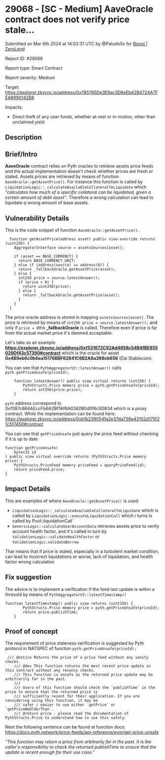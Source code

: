 # 29068 - \[SC - Medium] AaveOracle contract does not verify price stale...

Submitted on Mar 6th 2024 at 14:02:31 UTC by @Paludo0x for [Boost | ZeroLend](https://immunefi.com/bounty/zerolend-boost/)

Report ID: #29068

Report type: Smart Contract

Report severity: Medium

Target: https://explorer.zksync.io/address/0x785765De3E9ac3D8eEb42B4724A7FEA8990142B8

Impacts:

* Direct theft of any user funds, whether at-rest or in-motion, other than unclaimed yield

## Description

## Brief/Intro

**AaveOracle** contract relies on Pyth oracles to retrieve assets price feeds and the actual implementation doesn't check whether prices are fresh or staled. Assets prices are retrieved by means of function `AaveOracle::getAssetPrice()`. For instance this function is called by `LiquidationLogic::_calculateAvailableCollateralToLiquidate` which _"calculates how much of a specific collateral can be liquidated, given a certain amount of debt asset"_. Therefore a wrong calculation can lead to liquidate q wrong amount of base assets.

## Vulnerability Details

This is the code snippet of function `AaveOracle::getAssetPrice()`.

```
  function getAssetPrice(address asset) public view override returns (uint256) {
    AggregatorInterface source = assetsSources[asset];

    if (asset == BASE_CURRENCY) {
      return BASE_CURRENCY_UNIT;
    } else if (address(source) == address(0)) {
      return _fallbackOracle.getAssetPrice(asset);
    } else {
      int256 price = source.latestAnswer();
      if (price > 0) {
        return uint256(price);
      } else {
        return _fallbackOracle.getAssetPrice(asset);
      }
    }
  }
```

The price oracle address is stored in mapping `assetsSources[asset]`. The price is retrieved by means of `int256 price = source.latestAnswer();` and only if `price = 0`the **\_fallbackOracle** is called. Therefore even if price is far from the actual market price it's deemed acceptable.

Let's take as an example **https://explorer.zksync.io/address/0xf531672C92Ad4658c54B4fBE855029Df43c57390#contract** which is the oracle for asset **0x4B9eb6c0b6ea15176BBF62841C6B2A8a398cb656** (Dai Stablecoin).

You can see that `PythAggregatorV3::latestAnswer()` calls `pyth.getPriceUnsafe(priceId);`

```
    function latestAnswer() public view virtual returns (int256) {
        PythStructs.Price memory price = pyth.getPriceUnsafe(priceId);
        return int256(price.price);
    }
```

`pyth` address correspond to 0xf087c864AEccFb6A2Bf1Af6A0382B0d0f6c5D834 which is a proxy contract. While the implementation can be found here: https://explorer.zksync.io/address/0xb1b239054fa2e37da736e43102d175f21c5f7450#contract

You can see that `getPriceUnsafe` just query the price feed without checking if it is up to date

```
function getPriceUnsafe(
    bytes32 id
) public view virtual override returns (PythStructs.Price memory price) {
    PythStructs.PriceFeed memory priceFeed = queryPriceFeed(id);
    return priceFeed.price;
}
```

## Impact Details

This are examples of where `AaveOracle::getAssetPrice()` is used:

* `LiquidationLogic::_calculateAvailableCollateralToLiquidate` which is called by `LiquidationLogic::executeLiquidationCall` which i turns is called by Pool::liquidationCall\`
* `GenericLogic::calculateUserAccountData` retrieves assets price to verify account health factor, and it's called in turn by `ValidationLogic::validateHealthFactor` or `ValidationLogic.validateBorrow`

That means that if price is staled, especially in a turbolent market condition, can lead to incorrect liquidations or worse, lack of liquidation, and health factor wrong calculation

## Fix suggestion

The advice is to implement a verification if the feed last update is within a thresold by means of `PythAggregatorV3::latestTimestamp()`

```
function latestTimestamp() public view returns (uint256) {
        PythStructs.Price memory price = pyth.getPriceUnsafe(priceId);
        return price.publishTime;
    }

```

## Proof of concept

The requirement of price staleness verification is suggested by Pyth protocol in NATSPEC of function `pyth.getPriceUnsafe(priceId);`

```
 /// @notice Returns the price of a price feed without any sanity checks.
    /// @dev This function returns the most recent price update in this contract without any recency checks.
    /// This function is unsafe as the returned price update may be arbitrarily far in the past.
    ///
    /// Users of this function should check the `publishTime` in the price to ensure that the returned price is
    /// sufficiently recent for their application. If you are considering using this function, it may be
    /// safer / easier to use either `getPrice` or `getPriceNoOlderThan`.
    /// @return price - please read the documentation of PythStructs.Price to understand how to use this safely.
```

Next the following sentence can be found at function docs: https://docs.pyth.network/price-feeds/api-reference/evm/get-price-unsafe

_"This function may return a price from arbitrarily far in the past. It is the caller's responsibility to check the returned publishTime to ensure that the update is recent enough for their use case."_
